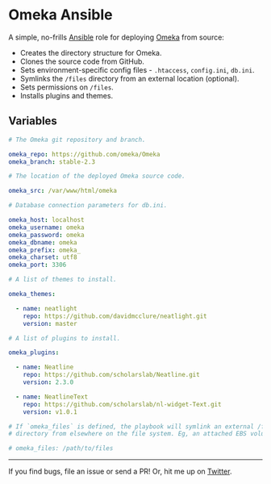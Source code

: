 # Omeka Ansible

A simple, no-frills [Ansible][ansible] role for deploying [Omeka][omeka] from source:

- Creates the directory structure for Omeka.
- Clones the source code from GitHub.
- Sets environment-specific config files - `.htaccess`, `config.ini`, `db.ini`.
- Symlinks the `/files` directory from an external location (optional).
- Sets permissions on `/files`.
- Installs plugins and themes.

## Variables

```yaml
# The Omeka git repository and branch.

omeka_repo: https://github.com/omeka/Omeka
omeka_branch: stable-2.3

# The location of the deployed Omeka source code.

omeka_src: /var/www/html/omeka

# Database connection parameters for db.ini.

omeka_host: localhost
omeka_username: omeka
omeka_password: omeka
omeka_dbname: omeka
omeka_prefix: omeka_
omeka_charset: utf8
omeka_port: 3306

# A list of themes to install.

omeka_themes:

  - name: neatlight
    repo: https://github.com/davidmcclure/neatlight.git
    version: master

# A list of plugins to install.

omeka_plugins:

  - name: Neatline
    repo: https://github.com/scholarslab/Neatline.git
    version: 2.3.0

  - name: NeatlineText
    repo: https://github.com/scholarslab/nl-widget-Text.git
    version: v1.0.1

# If `omeka_files` is defined, the playbook will symlink an external /files
# directory from elsewhere on the file system. Eg, an attached EBS volume.

# omeka_files: /path/to/files
```

---

If you find bugs, file an issue or send a PR! Or, hit me up on [Twitter][clured].

[ansible]: http://www.ansible.com
[omeka]: http://omeka.org
[clured]: https://twitter.com/clured
